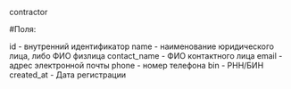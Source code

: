 contractor

#Поля:

id - внутренний идентификатор
name - наименование юридического лица, либо ФИО физлица
contact_name - ФИО контактного лица
email - адрес электронной почты
phone - номер телефона
bin - РНН/БИН
created_at - Дата регистрации
